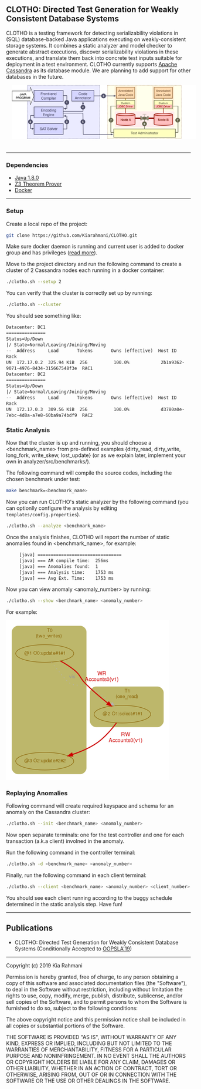 ## CLOTHO:  Directed Test Generation for Weakly Consistent Database Systems
CLOTHO is a testing framework for detecting serializability
violations in (SQL) database-backed Java applications executing on weakly-consistent storage systems. It 
combines a static analyzer and model checker to generate abstract executions, discover 
serializability violations in these executions, and translate them back into concrete test inputs suitable 
for deployment in a test environment.
CLOTHO currently supports [Apache Cassandra](http://cassandra.apache.org/) as
its database module. We are planning to add support for other databases in the
future. 

<img src="readme/pipeline.png"
     alt="Markdown Monster icon"
     style="float: center; margin-left: 15px; margin-bottom: 20px" />

---

### Dependencies 
- [Java 1.8.0](https://java.com/en/download/help/index_installing.xml)
- [Z3 Theorem Prover](https://github.com/Z3Prover/z3)
- [Docker](https://www.docker.com/)


 
---

### Setup
Create a local repo of the project:
``` sh
git clone https://github.com/Kiarahmani/CLOTHO.git
```
Make sure docker daemon is running and current user is added to docker group and has privileges ([read more](https://docs.docker.com/install/linux/linux-postinstall/)). 

Move to the project directory and run the following command to create a cluster
of 2 Cassandra nodes each running in a docker container: 
``` sh
./clotho.sh --setup 2
```
You can verify that the cluster is correctly set up by running: 
```sh 
./clotho.sh --cluster
```
You should see something like: 
```
Datacenter: DC1
===============
Status=Up/Down
|/ State=Normal/Leaving/Joining/Moving
--  Address     Load       Tokens       Owns (effective)  Host ID                               Rack
UN  172.17.0.2  325.94 KiB  256          100.0%            2b1a9362-9071-4976-8434-315667548f3e  RAC1
Datacenter: DC2
===============
Status=Up/Down
|/ State=Normal/Leaving/Joining/Moving
--  Address     Load       Tokens       Owns (effective)  Host ID                               Rack
UN  172.17.0.3  309.56 KiB  256          100.0%            d3780a0e-7ebc-4d8a-a7e8-60ba9a74bdf9  RAC2
```




### Static Analysis 
Now that the cluster is up and running, you should choose a <benchmark_name> from pre-defined examples {dirty_read, dirty_write, long_fork, write_skew, lost_update} (or as we explain later, implement your own in analyzer/src/benchmarks/).

The following command will compile the source codes, including the chosen benchmark under test:
``` sh
make benchmark=<benchmark_name>
```
Now you can run CLOTHO's static analyzer by the following command (you can optionlly configure the analysis by editing `templates/config.properties`).
``` sh
./clotho.sh --analyze <benchmark_name>
```
Once the analysis finishes, CLOTHO will report the number of static anomalies found in <benchmark_name>, for example:
```
     [java] ================================
     [java] === AR compile time:  256ms
     [java] === Anomalies found:  1
     [java] === Analysis time:	  1753 ms
     [java] === Avg Ext. Time:	  1753 ms
```

Now you can view anomaly <anomaly_number> by running: 
```sh
./clotho.sh --show <benchmark_name> <anomaly_number>
```
For example:

![alt text](https://raw.githubusercontent.com/Kiarahmani/CLOTHO/master/readme/anomaly_1.dot.png "Dirty Read Anomaly")



### Replaying Anomalies
Following command will create required keyspace and schema for an anomaly on the Cassandra cluster:
```sh
./clotho.sh --init <benchmark_name> <anomaly_number>
```
Now open separate terminals: one for the test controller and one for each transaction (a.k.a client) involned in the anomaly.

Run  the following command in the controller terminal:
```sh
./clotho.sh -d <benchmark_name> <anomaly_number>
```

Finally, run the following command in each client terminal:
```sh
./clotho.sh --client <benchmark_name> <anomaly_number> <client_number>
```
You should see each client running according to the buggy schedule determined in the static analysis step. 
Have fun!




---
## Publications
- CLOTHO: Directed Test Generation for Weakly Consistent Database Systems (Conditionally Accepted to [OOPSLA'19](https://conf.researchr.org/track/splash-2019/splash-2019-oopsla#event-overview))



---
Copyright (c) 2019 Kia Rahmani

Permission is hereby granted, free of charge, to any person obtaining a copy
of this software and associated documentation files (the "Software"), to deal
in the Software without restriction, including without limitation the rights
to use, copy, modify, merge, publish, distribute, sublicense, and/or sell
copies of the Software, and to permit persons to whom the Software is
furnished to do so, subject to the following conditions:

The above copyright notice and this permission notice shall be included in all
copies or substantial portions of the Software.

THE SOFTWARE IS PROVIDED "AS IS", WITHOUT WARRANTY OF ANY KIND, EXPRESS OR
IMPLIED, INCLUDING BUT NOT LIMITED TO THE WARRANTIES OF MERCHANTABILITY,
FITNESS FOR A PARTICULAR PURPOSE AND NONINFRINGEMENT. IN NO EVENT SHALL THE
AUTHORS OR COPYRIGHT HOLDERS BE LIABLE FOR ANY CLAIM, DAMAGES OR OTHER
LIABILITY, WHETHER IN AN ACTION OF CONTRACT, TORT OR OTHERWISE, ARISING FROM,
OUT OF OR IN CONNECTION WITH THE SOFTWARE OR THE USE OR OTHER DEALINGS IN THE
SOFTWARE.

